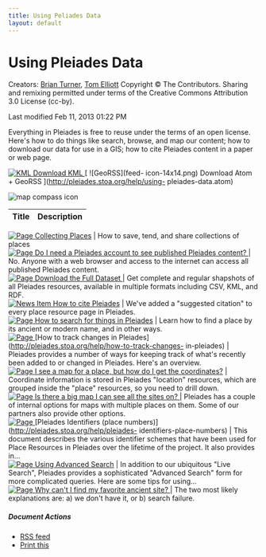 ```yaml
---
title: Using Peliades Data
layout: default
---
```


#  Using Pleiades Data

Creators: [Brian Turner](/author/bdturner), [Tom Elliott](/author/thomase)
Copyright © The Contributors. Sharing and remixing permitted under terms of
the Creative Commons Attribution 3.0 License (cc-by).

Last modified  Feb 11, 2013 01:22 PM

Everything in Pleiades is free to reuse under the terms of an open license.
Here's how to do things like search, browse, and map our content; how to
download our data for use in a GIS; how to cite Pleiades content in a paper or
web page.

[ ![KML](google_earth_link_14.png) Download KML
](http://pleiades.stoa.org/help/using-pleiades-data.kml) [ ![GeoRSS](feed-
icon-14x14.png) Download Atom + GeoRSS ](http://pleiades.stoa.org/help/using-
pleiades-data.atom)

![map compass icon](../mapcompass2.jpg/image_tile)

Title | Description  
---|---  
[ ![Page](http://pleiades.stoa.org/document_icon.gif)
](http://pleiades.stoa.org/help/collecting-places) [Collecting
Places](http://pleiades.stoa.org/help/collecting-places) | How to save, tend,
and share collections of places  
[ ![Page](http://pleiades.stoa.org/document_icon.gif)
](http://pleiades.stoa.org/help/anonymous) [Do I need a Pleiades account to
see published Pleiades content? ](http://pleiades.stoa.org/help/anonymous) |
No. Anyone with a web browser and access to the internet can access all
published Pleiades content.  
[ ![Page](http://pleiades.stoa.org/document_icon.gif)
](http://pleiades.stoa.org/help/download) [Download the Full Dataset
](http://pleiades.stoa.org/help/download) | Get complete and regular shapshots
of all Pleiades resources, available in multiple formats including CSV, KML,
and RDF.  
[ ![News Item](http://pleiades.stoa.org/newsitem_icon.gif)
](http://pleiades.stoa.org/news/blog/how-to-cite-pleiades) [How to cite
Pleiades](http://pleiades.stoa.org/news/blog/how-to-cite-pleiades) | We've
added a "suggested citation" to every place resource page in Pleiades.  
[ ![Page](http://pleiades.stoa.org/document_icon.gif)
](http://pleiades.stoa.org/help/how-to-search) [How to search for things in
Pleiades](http://pleiades.stoa.org/help/how-to-search) | Learn how to find a
place by its ancient or modern name, and in other ways.  
[ ![Page](http://pleiades.stoa.org/document_icon.gif)
](http://pleiades.stoa.org/help/how-to-track-changes-in-pleiades) [How to
track changes in Pleiades](http://pleiades.stoa.org/help/how-to-track-changes-
in-pleiades) | Pleiades provides a number of ways for keeping track of what's
recently been added to or changed in Pleiades. Here's an overview.  
[ ![Page](http://pleiades.stoa.org/document_icon.gif)
](http://pleiades.stoa.org/help/get-coordinates) [I see a map for a place, but
how do I get the coordinates?](http://pleiades.stoa.org/help/get-coordinates)
| Coordinate information is stored in Pleiades "location" resources, which are
grouped inside the "place" resources, so you need to drill down.  
[ ![Page](http://pleiades.stoa.org/document_icon.gif)
](http://pleiades.stoa.org/help/bigmap) [Is there a big map I can see all the
sites on? ](http://pleiades.stoa.org/help/bigmap) | Pleiades has a couple of
internal options for maps with multiple places on them. Some of our partners
also provide other options.  
[ ![Page](http://pleiades.stoa.org/document_icon.gif)
](http://pleiades.stoa.org/help/pleiades-identifiers-place-numbers) [Pleiades
Identifiers (place numbers)](http://pleiades.stoa.org/help/pleiades-
identifiers-place-numbers) | This document describes the various identifier
schemes that have been used for Place Resources in Pleiades over the lifetime
of the project. It also provides in...  
[ ![Page](http://pleiades.stoa.org/document_icon.gif)
](http://pleiades.stoa.org/help/using-advanced-search) [Using Advanced
Search](http://pleiades.stoa.org/help/using-advanced-search) | In addition to
our ubiquitous "Live Search", Pleiades provides a sophisticated "Advanced
Search" form for more complicated queries. Here are some tips for using...  
[ ![Page](http://pleiades.stoa.org/document_icon.gif)
](http://pleiades.stoa.org/help/find-a-site) [Why can't I find my favorite
ancient site? ](http://pleiades.stoa.org/help/find-a-site) | The two most
likely explanations are: a) we don't have it, or b) search failure.  
  
##### Document Actions

  * [RSS feed](http://pleiades.stoa.org/help/using-pleiades-data/RSS "" )
  * [Print this](javascript:this.print\(\); "" )

